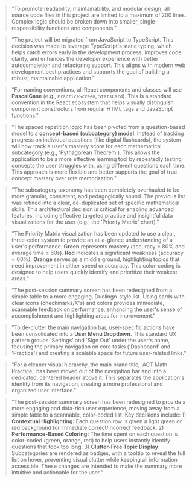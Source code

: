 > "To promote readability, maintainability, and modular design, all source code files in this project are limited to a maximum of 200 lines. Complex logic should be broken down into smaller, single-responsibility functions and components."

> "The project will be migrated from JavaScript to TypeScript. This decision was made to leverage TypeScript's static typing, which helps catch errors early in the development process, improves code clarity, and enhances the developer experience with better autocompletion and refactoring support. This aligns with modern web development best practices and supports the goal of building a robust, maintainable application."

> "For naming conventions, all React components and classes will use **PascalCase** (e.g., `PracticeScreen`, `StatsCard`). This is a standard convention in the React ecosystem that helps visually distinguish component constructors from regular HTML tags and JavaScript functions."

> "The spaced repetition logic has been pivoted from a question-based model to a **concept-based (subcategory) model**. Instead of tracking progress on individual questions (like digital flashcards), the system will now track a user's mastery score for each mathematical subcategory (e.g., 'Pythagorean Theorem'). This allows the application to be a more effective learning tool by repeatedly testing concepts the user struggles with, using different questions each time. This approach is more flexible and better supports the goal of true concept mastery over rote memorization."

> "The subcategory taxonomy has been completely overhauled to be more granular, consistent, and pedagogically sound. The previous list was refined into a clear, de-duplicated set of specific mathematical skills. This architectural decision is critical for enabling advanced features, including effective targeted practice and insightful data visualizations for the user (e.g., the 'Priority Matrix' chart)."

> "The Priority Matrix visualization has been updated to use a clear, three-color system to provide an at-a-glance understanding of a user's performance. **Green** represents mastery (accuracy ≥ 80% and average time ≤ 60s). **Red** indicates a significant weakness (accuracy < 60%). **Orange** serves as a middle ground, highlighting topics that need improvement in either speed or accuracy. This color-coding is designed to help users quickly identify and prioritize their weakest areas."

> "The post-session summary screen has been redesigned from a simple table to a more engaging, Duolingo-style list. Using cards with clear icons (checkmarks/X's) and colors provides immediate, scannable feedback on performance, enhancing the user's sense of accomplishment and highlighting areas for improvement."

> "To de-clutter the main navigation bar, user-specific actions have been consolidated into a **User Menu Dropdown**. This standard UX pattern groups 'Settings' and 'Sign Out' under the user's name, focusing the primary navigation on core tasks ('Dashboard' and 'Practice') and creating a scalable space for future user-related links."

> "For a cleaner visual hierarchy, the main brand title, 'ACT Math Practice,' has been moved out of the navigation bar and into a dedicated, centered header above it. This separates the application's identity from its navigation, creating a more professional and organized user interface."


> "The post-session summary screen has been redesigned to provide a more engaging and data-rich user experience, moving away from a simple table to a scannable, color-coded list. Key decisions include: 1) **Contextual Highlighting:** Each question row is given a light green or red background for immediate correct/incorrect feedback. 2) **Performance-Based Coloring:** The time spent on each question is color-coded (green, orange, red) to help users instantly identify questions that took too long. 3) **Clutter-Free Topic Display:** Subcategories are rendered as badges, with a tooltip to reveal the full list on hover, preventing visual clutter while keeping all information accessible. These changes are intended to make the summary more intuitive and actionable for the user."
